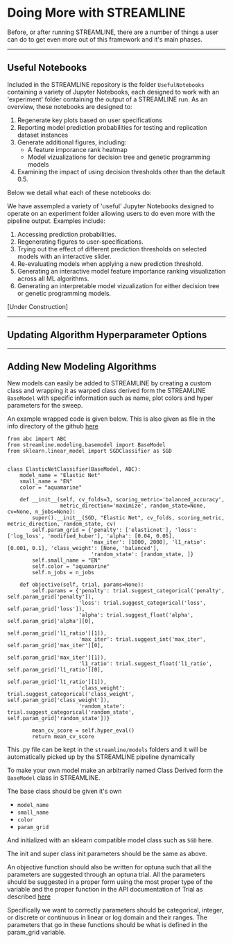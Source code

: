 # Doing More with STREAMLINE
Before, or after running STREAMLINE, there are a number of things a user can do to get even more out of this framework and it's main phases.

***
## Useful Notebooks
Included in the STREAMLINE repository is the folder `UsefulNotebooks` containing a variety of Jupyter Notebooks, each designed to work with an 'experiment' folder containing the output of a STREAMLINE run. As an overview, these notebooks are designed to:
1. Regenerate key plots based on user specifications
2. Reporting model prediction probabilities for testing and replication dataset instances
3. Generate additional figures, including:
    * A feature imporance rank heatmap
    * Model vizualizations for decision tree and genetic programming models
4. Examining the impact of using decision thresholds other than the default 0.5. 

Below we detail what each of these notebooks do:



We have assempled a variety of 'useful' Jupyter Notebooks
designed to operate on an experiment folder allowing users to do even more
with the pipeline output. Examples include:
1. Accessing prediction probabilities.
2. Regenerating figures to user-specifications.
3. Trying out the effect of different prediction thresholds on selected
   models with an interactive slider.
4. Re-evaluating models when applying a new prediction threshold.
5. Generating an interactive model feature importance ranking visualization across
   all ML algorithms.
6. Generating an interpretable model vizualization for either decision tree or genetic programming models.

[Under Construction]
***
## Updating Algorithm Hyperparameter Options

***
## Adding New Modeling Algorithms

New models can easily be added to STREAMLINE by creating a custom class
and wrapping it as warped class derived form the STREAMLINE `BaseModel` with
specific information such as name, plot colors and hyper parameters for the sweep.

An example wrapped code is given below. This is also given as file in the
info directory of the github [here](https://github.com/UrbsLab/STREAMLINE/blob/main/docs/source/elastic_net.py)


```
from abc import ABC
from streamline.modeling.basemodel import BaseModel
from sklearn.linear_model import SGDClassifier as SGD


class ElasticNetClassifier(BaseModel, ABC):
    model_name = "Elastic Net"
    small_name = "EN"
    color = "aquamarine"

    def __init__(self, cv_folds=3, scoring_metric='balanced_accuracy',
                 metric_direction='maximize', random_state=None, cv=None, n_jobs=None):
        super().__init__(SGD, "Elastic Net", cv_folds, scoring_metric, metric_direction, random_state, cv)
        self.param_grid = {'penalty': ['elasticnet'], 'loss': ['log_loss', 'modified_huber'], 'alpha': [0.04, 0.05],
                           'max_iter': [1000, 2000], 'l1_ratio': [0.001, 0.1], 'class_weight': [None, 'balanced'],
                           'random_state': [random_state, ]}
        self.small_name = "EN"
        self.color = "aquamarine"
        self.n_jobs = n_jobs

    def objective(self, trial, params=None):
        self.params = {'penalty': trial.suggest_categorical('penalty', self.param_grid['penalty']),
                       'loss': trial.suggest_categorical('loss', self.param_grid['loss']),
                       'alpha': trial.suggest_float('alpha', self.param_grid['alpha'][0],
                                                    self.param_grid['l1_ratio'][1]),
                       'max_iter': trial.suggest_int('max_iter', self.param_grid['max_iter'][0],
                                                     self.param_grid['max_iter'][1]),
                       'l1_ratio': trial.suggest_float('l1_ratio', self.param_grid['l1_ratio'][0],
                                                       self.param_grid['l1_ratio'][1]),
                       'class_weight': trial.suggest_categorical('class_weight', self.param_grid['class_weight']),
                       'random_state': trial.suggest_categorical('random_state', self.param_grid['random_state'])}

        mean_cv_score = self.hyper_eval()
        return mean_cv_score
```

This .py file can be kept in the `streamline/models` folders and it will be automatically picked up by the STREAMLINE
pipeline dynamically

To make your own model make an arbitrarily named Class Derived form the `BaseModel` class in STREAMLINE.

The base class should be given it's own     

* `model_name`
* `small_name`
* `color`
* `param_grid`

And initialized with an sklearn compatible model class such as `SGD` here.

The init and super class init parameters should be the same as above.

An objective function should also be written for optuna such that all the parameters are suggested
through an optuna trial. All the parameters should be suggested in a proper form using the most proper
type of the variable and the proper function in the API documentation of
Trial as described [here](https://optuna.readthedocs.io/en/stable/reference/generated/optuna.trial.Trial.html)

Specifically we want to correctly parameters should be categorical, integer, or
discrete or continuous in linear or log domain and their ranges.
The parameters that go in these functions should be what is defined in the param_grid variable.
